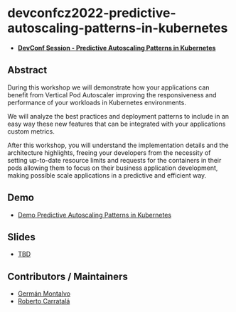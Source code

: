 # devconfcz2022-predictive-autoscaling-patterns-in-kubernetes

* [**DevConf Session - Predictive Autoscaling Patterns in Kubernetes**](https://devconfcz2022.sched.com/event/siIn/predictive-autoscaling-patterns-in-kubernetes)

## Abstract

During this workshop we will demonstrate how your applications can benefit from Vertical Pod Autoscaler improving the responsiveness and performance of your workloads in Kubernetes environments.

We will analyze the best practices and deployment patterns to include in an easy way these new features that can be integrated with your applications custom metrics.

After this workshop, you will understand the implementation details and the architecture highlights, freeing your developers from the necessity of setting up-to-date resource limits and requests for the containers in their pods allowing them to focus on their business application development, making possible scale applications in a predictive and efficient way. 

## Demo

* [Demo Predictive Autoscaling Patterns in Kubernetes](docs/demo.md)

## Slides

* [TBD](docs/slides.pdf)

## Contributors / Maintainers

* [Germán Montalvo](github.com/gmontalvoy/)
* [Roberto Carratalá](github.com/rcarrata)
